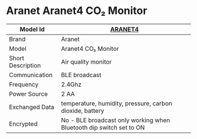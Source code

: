 # Aranet Aranet4 CO₂ Monitor

|Model Id|[ARANET4](https://github.com/theengs/decoder/blob/development/src/devices/ARANET4_json.h)|
|-|-|
|Brand|Aranet|
|Model|Aranet4 CO₂ Monitor|
|Short Description|Air quality monitor|
|Communication|BLE broadcast|
|Frequency|2.4Ghz|
|Power Source|2 AA|
|Exchanged Data|temperature, humidity, pressure, carbon dioxide, battery|
|Encrypted|No - BLE broadcast only working when Bluetooth dip switch set to ON|
